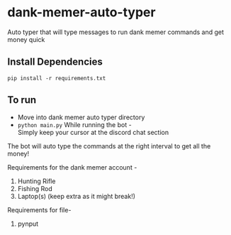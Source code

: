 # dank-memer-auto-typer
Auto typer that will type messages to run dank memer commands and get money quick

## Install Dependencies
`pip install -r requirements.txt`


## To run
- Move into dank memer auto typer directory
- `python main.py`
While running the bot -  
Simply keep your cursor at the discord chat section

The bot will auto type the commands at the right interval to get all the money!

Requirements for the dank memer account - 
1) Hunting Rifle
2) Fishing Rod
3) Laptop(s) (keep extra as it might break!)

Requirements for file-
1) pynput
